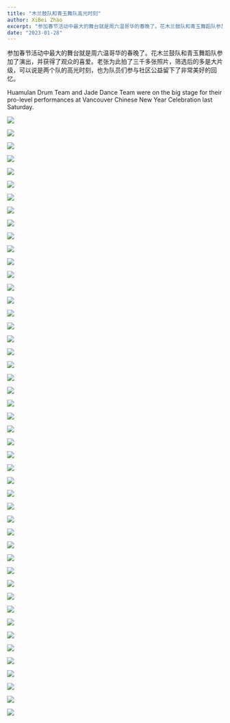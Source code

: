 ```yaml
---
title: "木兰鼓队和青玉舞队高光时刻"
author: XiBei Zhao
excerpt: "参加春节活动中最大的舞台就是周六温哥华的春晚了。花木兰鼓队和青玉舞蹈队参加了演出，并获得了观众的喜爱。老张为此拍了三千多张照片，筛选后的多是大片级，可以说是两个队的高光时刻，也为队员们参与社区公益留下了非常美好的回忆。"
date: "2023-01-28"
---
```


参加春节活动中最大的舞台就是周六温哥华的春晚了。花木兰鼓队和青玉舞蹈队参加了演出，并获得了观众的喜爱。老张为此拍了三千多张照片，筛选后的多是大片级，可以说是两个队的高光时刻，也为队员们参与社区公益留下了非常美好的回忆。

Huamulan Drum Team and Jade Dance Team were on the big stage for their pro-level performances at Vancouver Chinese New Year Celebration last Saturday.

![](https://res.cloudinary.com/dhngj18do/image/upload/f_auto,q_auto/v1/images/323437593_726320622488111_6182391873791495212_n)

![](https://res.cloudinary.com/dhngj18do/image/upload/f_auto,q_auto/v1/images/328318861_2040298222838951_5592111946553194508_n)

![](https://res.cloudinary.com/dhngj18do/image/upload/f_auto,q_auto/v1/images/328238637_927282675300853_8420766719073820971_n)

![](https://res.cloudinary.com/dhngj18do/image/upload/f_auto,q_auto/v1/images/328445149_6027426833946014_6309159949995657402_n)

![](https://res.cloudinary.com/dhngj18do/image/upload/f_auto,q_auto/v1/images/328318791_5982479851815728_5882120051395303493_n)

![](https://res.cloudinary.com/dhngj18do/image/upload/f_auto,q_auto/v1/images/328606774_496118142722172_4970144744405055158_n)

![](https://res.cloudinary.com/dhngj18do/image/upload/f_auto,q_auto/v1/images/328119575_1628939890857071_7862718598625144248_n)

![](https://res.cloudinary.com/dhngj18do/image/upload/f_auto,q_auto/v1/images/328475143_470500761961501_4209434891295198349_n)

![](https://res.cloudinary.com/dhngj18do/image/upload/f_auto,q_auto/v1/images/328698950_6008399942514102_94136025266867198_n)

![](https://res.cloudinary.com/dhngj18do/image/upload/f_auto,q_auto/v1/images/328632787_1624195574681883_1343226020684341853_n)

![](https://res.cloudinary.com/dhngj18do/image/upload/f_auto,q_auto/v1/images/328542862_887041595967631_1572248696290285861_n)

![](https://res.cloudinary.com/dhngj18do/image/upload/f_auto,q_auto/v1/images/328517398_717895656470580_5971173479208199955_n)

![](https://res.cloudinary.com/dhngj18do/image/upload/f_auto,q_auto/v1/images/327170926_3298001990415177_2719396935873255825_n)

![](https://res.cloudinary.com/dhngj18do/image/upload/f_auto,q_auto/v1/images/328316352_1675444589541099_3957899945945199060_n)

![](https://res.cloudinary.com/dhngj18do/image/upload/f_auto,q_auto/v1/images/328308280_982724039374070_4405674080379771948_n)

![](https://res.cloudinary.com/dhngj18do/image/upload/f_auto,q_auto/v1/images/328455242_1168190660725854_3720865665990078412_n)

![](https://res.cloudinary.com/dhngj18do/image/upload/f_auto,q_auto/v1/images/328439797_3421887254745853_1595527982811441401_n)

![](https://res.cloudinary.com/dhngj18do/image/upload/f_auto,q_auto/v1/images/328350834_1179261942730804_7094552282978863753_n)

![](https://res.cloudinary.com/dhngj18do/image/upload/f_auto,q_auto/v1/images/327028487_495423422775646_3754338380768414247_n)

![](https://res.cloudinary.com/dhngj18do/image/upload/f_auto,q_auto/v1/images/328472394_4073144362911292_3694214821015385751_n)

![](https://res.cloudinary.com/dhngj18do/image/upload/f_auto,q_auto/v1/images/328287389_739908950695858_658273627736750502_n)

![](https://res.cloudinary.com/dhngj18do/image/upload/f_auto,q_auto/v1/images/328271311_881688386211655_4625871484549013425_n)

![](https://res.cloudinary.com/dhngj18do/image/upload/f_auto,q_auto/v1/images/328345783_641653207724404_6840120108951862918_n)

![](https://res.cloudinary.com/dhngj18do/image/upload/f_auto,q_auto/v1/images/328352702_1362141241290099_6349828471775178796_n)

![](https://res.cloudinary.com/dhngj18do/image/upload/f_auto,q_auto/v1/images/326872268_962944434690595_8468633015083136664_n)

![](https://res.cloudinary.com/dhngj18do/image/upload/f_auto,q_auto/v1/images/328276306_5775050592620958_6127448872894943040_n)

![](https://res.cloudinary.com/dhngj18do/image/upload/f_auto,q_auto/v1/images/328606493_687477286454013_249069759228137055_n)

![](https://res.cloudinary.com/dhngj18do/image/upload/f_auto,q_auto/v1/images/323426433_898967744580401_6342657698488197036_n)

![](https://res.cloudinary.com/dhngj18do/image/upload/f_auto,q_auto/v1/images/328612468_715243900263968_4890493877372353365_n)

![](https://res.cloudinary.com/dhngj18do/image/upload/f_auto,q_auto/v1/images/328123295_584301593121188_8451263630194016447_n)

![](https://res.cloudinary.com/dhngj18do/image/upload/f_auto,q_auto/v1/images/328475138_482626364079936_361151414477861792_n)

![](https://res.cloudinary.com/dhngj18do/image/upload/f_auto,q_auto/v1/images/328130040_561843545984414_5885412467699885491_n)

![](https://res.cloudinary.com/dhngj18do/image/upload/f_auto,q_auto/v1/images/328006517_1374179686715857_6222121199772903164_n)

![](https://res.cloudinary.com/dhngj18do/image/upload/f_auto,q_auto/v1/images/328106501_741420497417399_8548693081848822_n)

![](https://res.cloudinary.com/dhngj18do/image/upload/f_auto,q_auto/v1/images/328506919_672222681303938_6169916473915032626_n)

![](https://res.cloudinary.com/dhngj18do/image/upload/f_auto,q_auto/v1/images/328594870_604763584992491_3003681553448968342_n)

![](https://res.cloudinary.com/dhngj18do/image/upload/f_auto,q_auto/v1/images/328640417_1430714331037687_108665737890953556_n)

![](https://res.cloudinary.com/dhngj18do/image/upload/f_auto,q_auto/v1/images/divider)

![](https://res.cloudinary.com/dhngj18do/image/upload/f_auto,q_auto/v1/images/328318830_1524920041326365_5890599335428925576_n)

![](https://res.cloudinary.com/dhngj18do/image/upload/f_auto,q_auto/v1/images/328244142_742704313723053_5842431905261175790_n)

![](https://res.cloudinary.com/dhngj18do/image/upload/f_auto,q_auto/v1/images/328482257_888363979071470_3873914693548184092_n)

![](https://res.cloudinary.com/dhngj18do/image/upload/f_auto,q_auto/v1/images/328252117_512147501105409_5815346811333643620_n)

![](https://res.cloudinary.com/dhngj18do/image/upload/f_auto,q_auto/v1/images/328657465_4203640103193452_6004443874517028008_n)

![](https://res.cloudinary.com/dhngj18do/image/upload/f_auto,q_auto/v1/images/327724763_1340846190044652_8975035534404100344_n)

![](https://res.cloudinary.com/dhngj18do/image/upload/f_auto,q_auto/v1/images/328347404_1234330597496966_4366749996666063834_n)

![](https://res.cloudinary.com/dhngj18do/image/upload/f_auto,q_auto/v1/images/328315469_5948135741935197_2629070500382578040_n)

![](https://res.cloudinary.com/dhngj18do/image/upload/f_auto,q_auto/v1/images/328237615_644747657425958_275950487807017677_n)
